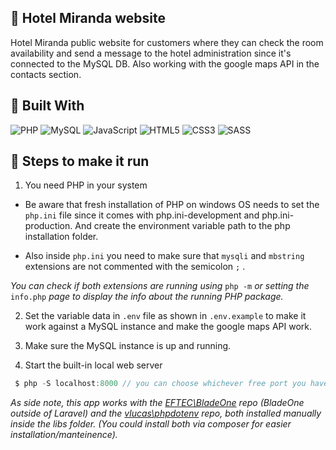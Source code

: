 
## 📰 Hotel Miranda website

  

Hotel Miranda public website for customers where they can check the room availability and send a message to the hotel administration since it's connected to the MySQL DB. Also working with the google maps API in the contacts section.

  

## 🔧 Built With

  

![PHP](https://img.shields.io/badge/php-%23777BB4.svg?style=for-the-badge&logo=php&logoColor=white) ![MySQL](https://img.shields.io/badge/mysql-%2300f.svg?style=for-the-badge&logo=mysql&logoColor=white) ![JavaScript](https://img.shields.io/badge/javascript-%23323330.svg?style=for-the-badge&logo=javascript&logoColor=%23F7DF1E) ![HTML5](https://img.shields.io/badge/html5-%23E34F26.svg?style=for-the-badge&logo=html5&logoColor=white) ![CSS3](https://img.shields.io/badge/css3-%231572B6.svg?style=for-the-badge&logo=css3&logoColor=white) ![SASS](https://img.shields.io/badge/SASS-hotpink.svg?style=for-the-badge&logo=SASS&logoColor=white)
  


## 🔑 Steps to make it run



1. You need PHP in your system 

- Be aware that fresh installation of PHP on windows OS needs to set the `php.ini` file since it comes with php.ini-development and php.ini-production. And create the environment variable path to the php installation folder.

- Also inside `php.ini` you need to make sure that `mysqli` and `mbstring` extensions are not commented with the semicolon `;` .

_You can check if both extensions are running using_  `php -m`  _or setting the_  `info.php`  _page to display the info about the running PHP package._

2. Set the variable data in `.env` file as shown in `.env.example` to make it work against a MySQL instance and make the google maps API work.

3. Make sure the MySQL instance is up and running.

4. Start the built-in local web server

```javascript
 $ php -S localhost:8000 // you can choose whichever free port you have
```
_As side note, this app works with the [EFTEC\BladeOne](https://github.com/EFTEC/BladeOne) repo (BladeOne outside of Laravel) and the [vlucas\phpdotenv](https://github.com/vlucas/phpdotenv) repo, both installed manually inside the libs folder. (You could install both via composer for easier installation/manteinence)._